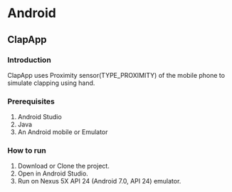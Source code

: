 # Android

## ClapApp

### Introduction
ClapApp uses Proximity sensor(TYPE_PROXIMITY) of the mobile phone to simulate clapping using hand.

### Prerequisites
1. Android Studio
2. Java
3. An Android mobile or Emulator

### How to run
1. Download or Clone the project.
2. Open in Android Studio.
3. Run on Nexus 5X API 24 (Android 7.0, API 24) emulator.
